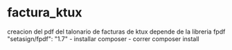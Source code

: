 # factura_ktux
creacion del pdf del talonario de facturas de ktux
	depende de la libreria fpdf "setasign/fpdf": "1.7"
		-	installar composer
		-	correr composer install

